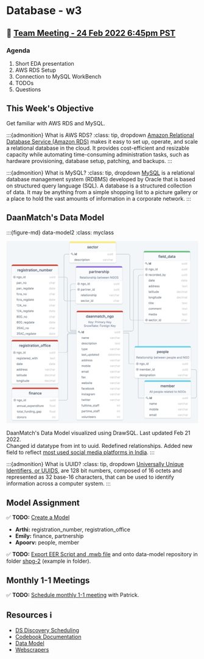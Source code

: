# Database - w3

## 📅 [Team Meeting - 24 Feb 2022 6:45pm PST](https://us02web.zoom.us/j/4833516577?pwd=emgvY2xnSEF5Zlh4Si9kVkx3S0dzZz09)

### Agenda

1. Short EDA presentation
2. AWS RDS Setup
3. Connection to MySQL WorkBench
4. TODOs
5. Questions

## This Week's Objective

Get familiar with AWS RDS and MySQL.

:::{admonition} What is AWS RDS?
:class: tip, dropdown
[Amazon Relational Database Service (Amazon RDS)](https://aws.amazon.com/rds/) makes it easy to set up, operate, and scale a relational database in the cloud. It provides cost-efficient and resizable capacity while automating time-consuming administration tasks, such as hardware provisioning, database setup, patching, and backups.
:::

:::{admonition} What is MySQL?
:class: tip, dropdown
[MySQL](https://www.talend.com/resources/what-is-mysql/) is a relational database management system (RDBMS) developed by Oracle that is based on structured query language (SQL). A database is a structured collection of data. It may be anything from a simple shopping list to a picture gallery or a place to hold the vast amounts of information in a corporate network.
:::

## DaanMatch's Data Model

:::{figure-md} data-model2
:class: myclass

<img src="images/drawsql.png" alt="DaanMatch Data Model" class="bg-primary mb-1" width="600px">

DaanMatch's Data Model visualized using DrawSQL. Last updated Feb 21 2022. <br>
Changed id datatype from int to uuid. Redefined relationships. Added new field to reflect [most used social media platforms in India](https://www.theglobalstatistics.com/india-social-media-statistics/).
:::

:::{admonition} What is UUID?
:class: tip, dropdown
[Universally Unique Identifiers, or UUIDS](https://www.educba.com/mysql-uuid/), are 128 bit numbers, composed of 16 octets and represented as 32 base-16 characters, that can be used to identify information across a computer system.
:::

## Model Assignment

✅ **TODO:** [Create a Model](https://dev.mysql.com/doc/workbench/en/wb-getting-started-tutorial-creating-a-model.html)

- **Arthi:** registration_number, registration_office
- **Emily:** finance, partnership
- **Apoorv:** people, member

✅ **TODO:** [Export EER Script and .mwb file](https://stackoverflow.com/questions/9609152/how-to-print-large-erd-diagrams-done-in-mysql-workbench#:~:text=Open%20your%20ERD%20and%20then,JPEG%20if%20you%20want%20to.) and onto data-model repository in folder [shpg-2](https://github.com/DaanMatch/data-model/tree/main/shpg-2) (example in folder).

## Monthly 1-1 Meetings

✅ **TODO:** [Schedule monthly 1-1 meeting](https://www.when2meet.com/?14683494-ODlVL) with Patrick.

## Resources ℹ️

- [DS Discovery Scheduling](https://docs.google.com/spreadsheets/d/1uwpQJ0VeinKC-fPI7-ZN-RinID5Y0VamjWiwza7-otY/edit#gid=1395204760)
- [Codebook Documentation](https://github.com/DaanMatch/Codebook)
- [Data Model](https://github.com/DaanMatch/ngodata/tree/main/Data%20Model)
- [Webscrapers](https://github.com/DaanMatch/webscrape)
